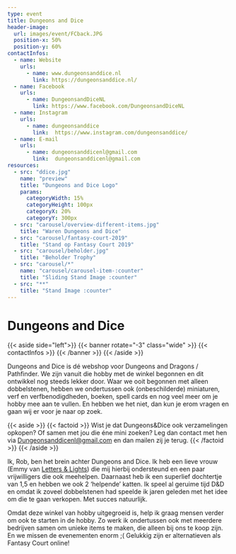 ```yaml
---
type: event
title: Dungeons and Dice
header-image:
  url: images/event/FCback.JPG
  position-x: 50%
  position-y: 60%
contactInfos:
  - name: Website
    urls:
      - name: www.dungeonsanddice.nl
        link: https://dungeonsanddice.nl/
  - name: Facebook
    urls:
      - name: DungeonsandDiceNL
        link: https://www.facebook.com/DungeonsandDiceNL
  - name: Instagram
    urls:
      - name: dungeonsanddice
        link:  https://www.instagram.com/dungeonsanddice/
  - name: E-mail
    urls:
      - name: dungeonsanddicenl@gmail.com
        link:  dungeonsanddicenl@gmail.com
resources:
  - src: "ddice.jpg"
    name: "preview"
    title: "Dungeons and Dice Logo"
    params:
      categoryWidth: 15%
      categoryHeight: 100px
      categoryX: 20%
      categoryY: 300px
  - src: "carousel/overview-different-items.jpg"
    title: "Waren Dungeons and Dice"
  - src: "carousel/fantasy-court-2019"
    title: "Stand op Fantasy Court 2019"
  - src: "carousel/beholder.jpg"
    title: "Beholder Trophy"
  - src: "carousel/*"
    name: "carousel/carousel-item-:counter"
    title: "Sliding Stand Image :counter"
  - src: "**"
    title: "Stand Image :counter"
---
```


# Dungeons and Dice
{{< aside side="left">}}
  {{< banner rotate="-3" class="wide" >}}
      {{< contactInfos >}}
  {{< /banner >}}
{{< /aside >}}

Dungeons and Dice is dé webshop voor Dungeons and Dragons / Pathfinder. We zijn vanuit die hobby met de winkel begonnen en dit ontwikkel nog steeds lekker door. Waar we ooit begonnen met alleen dobbelstenen, hebben we ondertussen ook (onbeschilderde) miniaturen, verf en verfbenodigdheden, boeken, spell cards en nog veel meer om je hobby mee aan te vullen. En hebben we het niet, dan kun je erom vragen en gaan wij er voor je naar op zoek.

{{< aside >}}
    {{< factoid >}}
        Wist je dat Dungeons&Dice ook verzamelingen opkopen? Of samen met jou die éne mini zoeken? Leg dan contact met hen via <a href="mailto:Dungeonsanddicenl@gmail.com">Dungeonsanddicenl@gmail.com</a> en dan mailen zij je terug.
    {{< /factoid >}}
{{< /aside >}}

Ik, Rob, ben het brein achter Dungeons and Dice. Ik heb een lieve vrouw (Emmy van [Letters & Lights](/event-2021/accessories/letterslights)) die mij hierbij ondersteund en een paar vrijwilligers die ook meehelpen. Daarnaast heb ik een superlief dochtertje van 1,5 en hebben we ook 2 ‘helpende’ katten. Ik speel al geruime tijd D&D en omdat ik zoveel dobbelstenen had speelde ik jaren geleden met het idee om die te gaan verkopen. Met succes natuurlijk.

Omdat deze winkel van hobby uitgegroeid is, help ik graag mensen verder om ook te starten in de hobby. Zo werk ik ondertussen ook met meerdere bedrijven samen om unieke items te maken, die alleen bij ons te koop zijn.
En we missen de evenementen enorm ;( Gelukkig zijn er alternatieven als Fantasy Court online!

